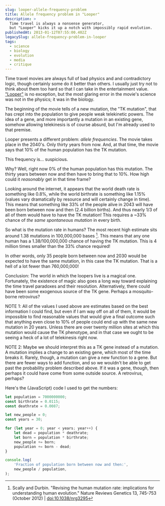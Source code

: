 ```yaml
---
slug: looper-allele-frequency-problem
title: Allele frequency problem in "Looper"
description: >
  Time travel is always a nonsense generator,
  but "Looper" kicks it up a notch with impossibly rapid evolution.
publishedAt: 2013-01-12T07:55:00.402Z
legacySlug: allele-frequency-problem-in-looper
tags:
  - science
  - biology
  - evolution
  - media
  - critique
---
```


Time travel movies are always full of bad physics and and contradictory logic, though certainly some do it better than others. I usually just try not to think about them too hard so that I can take in the entertainment value. ["Looper"](https://www.imdb.com/title/tt1276104/) is no exception, but the most glaring error in the movie's science was not in the physics; it was in the biology.

The beginning of the movie tells of a new mutation, the "TK mutation", that has crept into the population to give people weak telekinetic powers. The idea of a gene, and more importantly a mutation in an existing gene, somehow allowing telekinesis is of course absurd, but I'm already used to that premise.

Looper presents a different problem: _allele frequencies_. The movie takes place in the 2040's. Only thirty years from now. And, at that time, the movie says that 10% of the human population has the TK mutation.

This frequency is... suspicious.

Why? Well, right now 0% of the human population has this mutation. The thirty years between now and then have to bring that to 10%. How high could it _reasonably_ get in that time frame?

Looking around the internet, it appears that the world death rate is something like 0.8%, while the world birthrate is something like 1.15% (values vary dramatically by resource and will certainly change in time). This means that something like 33% of the people alive in 2043 will have been born between now and then (2.4 billion births). And thus nearly 1/3 of all of them would have to have the TK mutation! This requires a ~33% chance of _the same spontaneous mutation_ in every birth.

So what is the mutation rate in humans? The most recent high estimate sits around 1.38 mutations in 100,000,000 bases [^1]. This means that any one human has a 1.38/100,000,000 chance of having the TK mutation. This is 4 million times smaller than the 33% chance required!

In other words, only 35 people born between now and 2030 would be expected to have the same mutation, in this case the TK mutation. That is a hell of a lot fewer than 760,000,000!

Conclusion: The world in which the loopers live is a magical one. Fortunately, the existence of magic also goes a long way toward explaining the time travel paradoxes and their resolution. Alternatively, there could have been some exogenous source of the TK gene. Perhaps a mosquito-borne retrovirus?

NOTE 1: All of the values I used above are estimates based on the best information I could find, but even if I am way off on all of them, it would be impossible to find reasonable values that would give a final outcome such that anything even close to 10% of people could end up with the same new mutation in 20 years. Unless there are over twenty million sites at which this mutation would cause the TK phenotype, and in that case we ought to be seeing a heck of a lot of telekinesis right now.

NOTE 2: Maybe we should interpret this as a TK gene instead of a mutation. A mutation implies a change to an existing gene, which most of the time breaks it. Rarely, though, a mutation can give a new function to a gene. But there are fewer ways to add function, and so we wouldn't be able to get past the probability problem described above. If it was a gene, though, then perhaps it could have come from some outside source. A retrovirus, perhaps?

Here's the (JavaScript) code I used to get the numbers:

```js
let population = 7000000000;
const birthrate = 0.0115;
const deathrate = 0.0087;

let new_people = 0;
const years = 30;

for (let year = 0; year < years; year++) {
	let dead = population * deathrate;
	let born = population * birthrate;
	new_people += born;
	population += born - dead;
}

console.log(
	'Fraction of population born between now and then:',
	new_people / population,
);
```

[^1]: Scally and Durbin. "Revising the human mutation rate: implications for understanding human evolution." Nature Reviews Genetics 13, 745-753 (October 2012) | [doi:10.1038/nrg3295](https://pubmed.ncbi.nlm.nih.gov/22965354/)
